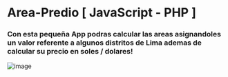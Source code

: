 # Area-Predio [ JavaScript - PHP ]
### Con esta pequeña App podras calcular las areas asignandoles un valor referente a algunos distritos de Lima ademas de calcular su precio en soles / dolares!
![image](https://user-images.githubusercontent.com/74104584/128454866-c06b0b5b-f85c-48f5-a29b-559d7451c929.png)
